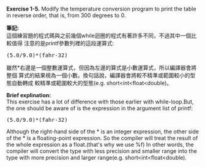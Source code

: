 **Exercise 1-5.** Modify the temperature conversion program to print the table
in reverse order, that is, from 300 degrees to 0.

**筆記:**\
這個練習題的程式碼與之前幾個while迴圈的程式有著許多不同，不過其中一個比較值得
注意的是printf參數列裡的這段運算式:
<pre>
(5.0/9.0)*(fahr-32)
</pre>
雖然\*右邊是一個整數運算式，但因為左邊的算式是小數運算式，所以編譯器會將整個
算式的結果視為一個小數。換句話說，編譯器會將較不精準或範圍較小的型態自動轉成
較精準或範圍較大的型態(e.g. short\<int\<float\<double)。

**Brief explination:**\
This exercise has a lot of difference with those earlier with while-loop.But,
the one should be  aware of is the expression in the argument list of printf:
<pre>
(5.0/9.0)*(fahr-32)
</pre>
Although the right-hand side of the \* is an integer expression, the other side
of the \* is a floating-point expression. So the compiler will treat the result
of the whole expression as a float.(that's why we use %f) In other words, the
compiler will convert the type with less precision and smaller range into the type
with more precision and larger range(e.g. short\<int\<float\<double).
